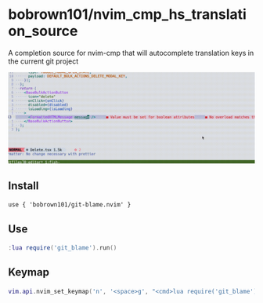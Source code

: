 # bobrown101/nvim_cmp_hs_translation_source

A completion source for nvim-cmp that will autocomplete translation keys in the current git project

![Screenshot](images/demo.gif)

## Install
```
use { 'bobrown101/git-blame.nvim' }

```

## Use
```lua
:lua require('git_blame').run()
```

## Keymap
```lua
vim.api.nvim_set_keymap('n', '<space>g', "<cmd>lua require('git_blame').run()<cr>", { noremap = true, silent = true })
```
